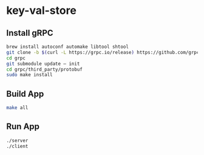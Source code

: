# key-val-store

Install gRPC
------------

```sh
brew install autoconf automake libtool shtool
git clone -b $(curl -L https://grpc.io/release) https://github.com/grpc/grpc
cd grpc
git submodule update — init
cd grpc/third_party/protobuf
sudo make install
```

Build App
---------

```sh
make all
```

Run App
-------

```sh
./server
./client
```
